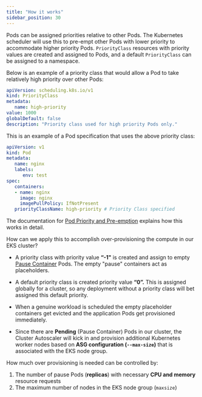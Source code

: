 ```yaml
---
title: "How it works"
sidebar_position: 30
---
```


Pods can be assigned priorities relative to other Pods. The Kubernetes scheduler will use this to pre-empt other Pods with lower priority to accommodate higher priority Pods. `PriorityClass` resources with priority values are created and assigned to Pods, and a default `PriorityClass` can be assigned to a namespace.

Below is an example of a priority class that would allow a Pod to take relatively high priority over other Pods:

```yaml
apiVersion: scheduling.k8s.io/v1
kind: PriorityClass
metadata:
   name: high-priority
value: 1000
globalDefault: false
description: "Priority class used for high priority Pods only."
```

This is an example of a Pod specification that uses the above priority class:

```yaml
apiVersion: v1
kind: Pod
metadata:
   name: nginx
   labels:
      env: test
spec:
   containers:
   - name: nginx
     image: nginx
     imagePullPolicy: IfNotPresent
   priorityClassName: high-priority # Priority Class specified
```

The documentation for [Pod Priority and Pre-emption](https://kubernetes.io/docs/concepts/scheduling-eviction/Pod-priority-preemption/) explains how this works in detail.

How can we apply this to accomplish over-provisioning the compute in our EKS cluster?

* A priority class with priority value **“-1"** is created and assign to empty [Pause Container](https://www.ianlewis.org/en/almighty-pause-container) Pods. The empty "pause" containers act as placeholders.

* A default priority class is created priority value **“0”.** This is assigned globally for a cluster, so any deployment without a priority class will bet assigned this default priority.

* When a genuine workload is scheduled the empty placeholder containers get evicted and the application Pods get provisioned immediately.

* Since there are **Pending** (Pause Container) Pods in our cluster, the Cluster Autoscaler will kick in and provision additional Kubernetes worker nodes based on **ASG configuration (`--max-size`)** that is associated with the EKS node group.

How much over provisioning is needed can be controlled by:

1. The number of pause Pods (**replicas**) with necessary **CPU and memory** resource requests
2. The maximum number of nodes in the EKS node group (`maxsize`)
